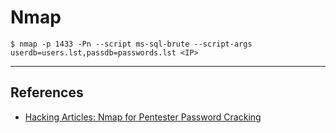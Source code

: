 # Nmap

`$ nmap -p 1433 -Pn --script ms-sql-brute --script-args userdb=users.lst,passdb=passwords.lst <IP>`

---
## References

- [Hacking Articles: Nmap for Pentester Password Cracking](https://www.hackingarticles.in/nmap-for-pentester-password-cracking/)